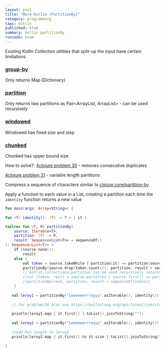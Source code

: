 ```yaml
---
layout: post
title: "More Kotlin (PartitionBy)"
category: programming
tags: kotlin
published: true
summary: kotlin partitionBy
runcode: true
---
```


Existing Kotlin Collection utilities that split-up the input have certain limitations

### [group-by](https://kotlinlang.org/api/latest/jvm/stdlib/kotlin.collections/group-by.html)
Only returns Map (Dictionary)

### [partition](https://kotlinlang.org/api/latest/jvm/stdlib/kotlin.collections/partition.html)
Only returns two partitions as Pair<ArrayList, ArrayList> - can be used recursively 

### [windowed](https://kotlinlang.org/api/latest/jvm/stdlib/kotlin.collections/windowed.html)
Windowed has fixed size and step

### [chunked](https://kotlinlang.org/api/latest/jvm/stdlib/kotlin.collections/chunked.html)
Chunked has upper bound size

How to solve?:
[4clojure problem 30](https://www.4clojure.com/problem/30) - removes consecutive duplicates 

[4clojure problem 31](https://www.4clojure.com/problem/31) - variable length partitions 

Compress a sequence of characters simliar to [clojure.core/partition-by](https://clojuredocs.org/clojure.core/partition-by) 

Apply a function to each value in a List, creating a partition each time the `identity` function returns a new value 

```  kotlin
fun main(args: Array<String>) {
   
fun <T> identity(): (T) -> T = { it }

tailrec fun <T, R> partitionBy(
    source: Iterable<T>,
    partition: (T) -> R,
    result: Sequence<List<T>> = sequenceOf()
): Sequence<List<T>> =
    if (source.none())
        result
    else {
        val taken = source.takeWhile { partition(it) == partition(source.first()) }
        partitionBy(source.drop(taken.count()), partition, result + sequenceOf(taken))
        // kotlin.collections/partition can be used recursively returns pair of ArrayList
        //val (taken, rest) = source.partition { source.first() == partition(it) }
        //partitionBy(rest, partition, result + sequenceOf(taken))
    }
    
   val leroy1 = partitionBy("Leeeeeerrroyyy".asIterable(), identity())
   
   // for problem/30 also use https://kotlinlang.org/api/latest/jvm/stdlib/kotlin.collections/distinct.html 
   
   println(leroy1.map { it.first() }.toList().joinToString("")) 
   
   val leroy2 = partitionBy("Leeeeeerrroyyy".asIterable(), identity())
   
   //Add Run Length to leroy2
   println(leroy2.map { it.first() to it.size }.toList().joinToString(":"))    
   
}
```
